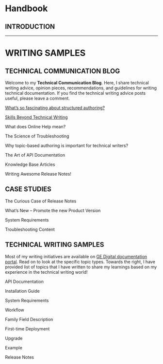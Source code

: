 # Handbook

## INTRODUCTION





---

# WRITING SAMPLES
## TECHNICAL COMMUNICATION BLOG
Welcome to my **Technical Communication Blog**. Here, I share technical writing advice, opinion pieces, recommendations, and guidelines for writing technical documentation. If you find the technical writing advice posts useful, please leave a comment.


[What’s so fascinating about structured authoring?]()

[Skills Beyond Technical Writing]()

What does Online Help mean?

The Science of Troubleshooting

Why topic-based authoring is important for technical writers?

The Art of API Documentation

Knowledge Base Articles

Writing Awesome Release Notes!



<!--## CREATIVE BLOGS-->


## CASE STUDIES


The Curious Case of Release Notes

What’s New – Promote the new Product Version

System Requirements

Troubleshooting Content

## TECHNICAL WRITING SAMPLES

Most of my writing initiatives are available on [GE Digital documentation portal](). Read on to look at the specific topic types. Towards the right, I have provided list of topics that I have written to share my learnings based on my experience in the technical writing world!

API Documentation

Installation Guide

System Requirements

Workflow

Family Field Description

First-time Deployment

Upgrade

Example

Release Notes


<!--
{% handbook.images.your-reusable-name %}
-->
<!--
<embed src="/handbook/images/your-reusable.md" />

[Snippet Sample 1](handbook/images/your-reusable.md ':include')

[Snippet Sample 2](./handbook/images/your-reusable.md ':include')


The content reference you'd add to the source would look like {% handbook images.your-reusable-name %}

===

The content reference you'd add to the source would look like {% handbook.images.your-reusable-name %}
-->